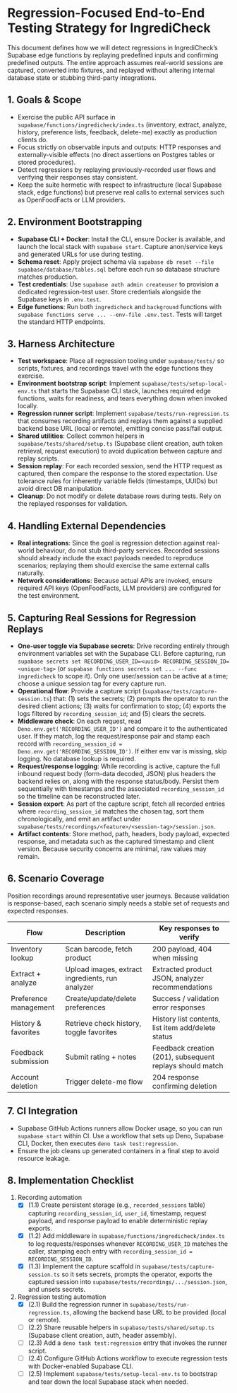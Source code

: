 # Regression-Focused End-to-End Testing Strategy for IngrediCheck

This document defines how we will detect regressions in IngrediCheck’s Supabase edge functions by replaying predefined inputs and confirming predefined outputs. The entire approach assumes real-world sessions are captured, converted into fixtures, and replayed without altering internal database state or stubbing third-party integrations.

## 1. Goals & Scope
- Exercise the public API surface in `supabase/functions/ingredicheck/index.ts` (inventory, extract, analyze, history, preference lists, feedback, delete-me) exactly as production clients do.
- Focus strictly on observable inputs and outputs: HTTP responses and externally-visible effects (no direct assertions on Postgres tables or stored procedures).
- Detect regressions by replaying previously-recorded user flows and verifying their responses stay consistent.
- Keep the suite hermetic with respect to infrastructure (local Supabase stack, edge functions) but preserve real calls to external services such as OpenFoodFacts or LLM providers.

## 2. Environment Bootstrapping
- **Supabase CLI + Docker**: Install the CLI, ensure Docker is available, and launch the local stack with `supabase start`. Capture anon/service keys and generated URLs for use during testing.
- **Schema reset**: Apply project schema via `supabase db reset --file supabase/database/tables.sql` before each run so database structure matches production.
- **Test credentials**: Use `supabase auth admin createuser` to provision a dedicated regression-test user. Store credentials alongside the Supabase keys in `.env.test`.
- **Edge functions**: Run both `ingredicheck` and `background` functions with `supabase functions serve ... --env-file .env.test`. Tests will target the standard HTTP endpoints.

## 3. Harness Architecture
- **Test workspace**: Place all regression tooling under `supabase/tests/` so scripts, fixtures, and recordings travel with the edge functions they exercise.
- **Environment bootstrap script**: Implement `supabase/tests/setup-local-env.ts` that starts the Supabase CLI stack, launches required edge functions, waits for readiness, and tears everything down when invoked locally.
- **Regression runner script**: Implement `supabase/tests/run-regression.ts` that consumes recording artifacts and replays them against a supplied backend base URL (local or remote), emitting concise pass/fail output.
- **Shared utilities**: Collect common helpers in `supabase/tests/shared/setup.ts` (Supabase client creation, auth token retrieval, request execution) to avoid duplication between capture and replay scripts.
- **Session replay**: For each recorded session, send the HTTP request as captured, then compare the response to the stored expectation. Use tolerance rules for inherently variable fields (timestamps, UUIDs) but avoid direct DB manipulation.
- **Cleanup**: Do not modify or delete database rows during tests. Rely on the replayed responses for validation.

## 4. Handling External Dependencies
- **Real integrations**: Since the goal is regression detection against real-world behaviour, do not stub third-party services. Recorded sessions should already include the exact payloads needed to reproduce scenarios; replaying them should exercise the same external calls naturally.
- **Network considerations**: Because actual APIs are invoked, ensure required API keys (OpenFoodFacts, LLM providers) are configured for the test environment.

## 5. Capturing Real Sessions for Regression Replays
- **One-user toggle via Supabase secrets**: Drive recording entirely through environment variables set with the Supabase CLI. Before capturing, run `supabase secrets set RECORDING_USER_ID=<uuid> RECORDING_SESSION_ID=<unique-tag>` (or `supabase functions secrets set ... --func ingredicheck` to scope it). Only one user/session can be active at a time; choose a unique session tag for every capture run.
- **Operational flow**: Provide a capture script (`supabase/tests/capture-session.ts`) that: (1) sets the secrets; (2) prompts the operator to run the desired client actions; (3) waits for confirmation to stop; (4) exports the logs filtered by `recording_session_id`; and (5) clears the secrets.
- **Middleware check**: On each request, read `Deno.env.get('RECORDING_USER_ID')` and compare it to the authenticated user. If they match, log the request/response pair and stamp each record with `recording_session_id = Deno.env.get('RECORDING_SESSION_ID')`. If either env var is missing, skip logging. No database lookup is required.
- **Request/response logging**: While recording is active, capture the full inbound request body (form-data decoded, JSON) plus headers the backend relies on, along with the response status/body. Persist them sequentially with timestamps and the associated `recording_session_id` so the timeline can be reconstructed later.
- **Session export**: As part of the capture script, fetch all recorded entries where `recording_session_id` matches the chosen tag, sort them chronologically, and emit an artifact under `supabase/tests/recordings/<feature>/<session-tag>/session.json`.
- **Artifact contents**: Store method, path, headers, body payload, expected response, and metadata such as the captured timestamp and client version. Because security concerns are minimal, raw values may remain.

## 6. Scenario Coverage

Position recordings around representative user journeys. Because validation is response-based, each scenario simply needs a stable set of requests and expected responses.

| Flow | Description | Key responses to verify |
| --- | --- | --- |
| Inventory lookup | Scan barcode, fetch product | 200 payload, 404 when missing |
| Extract + analyze | Upload images, extract ingredients, run analyzer | Extracted product JSON, analyzer recommendations |
| Preference management | Create/update/delete preferences | Success / validation error responses |
| History & favorites | Retrieve check history, toggle favorites | History list contents, list item add/delete status |
| Feedback submission | Submit rating + notes | Feedback creation (201), subsequent replays should match |
| Account deletion | Trigger delete-me flow | 204 response confirming deletion |

## 7. CI Integration
- Supabase GitHub Actions runners allow Docker usage, so you can run `supabase start` within CI. Use a workflow that sets up Deno, Supabase CLI, Docker, then executes `deno task test:regression`.
- Ensure the job cleans up generated containers in a final step to avoid resource leakage.

## 8. Implementation Checklist
1. Recording automation  
   - [x] (1.1) Create persistent storage (e.g., `recorded_sessions` table) capturing `recording_session_id`, `user_id`, timestamp, request payload, and response payload to enable deterministic replay exports.  
   - [x] (1.2) Add middleware in `supabase/functions/ingredicheck/index.ts` to log requests/responses whenever `RECORDING_USER_ID` matches the caller, stamping each entry with `recording_session_id = RECORDING_SESSION_ID`.  
   - [x] (1.3) Implement the capture scaffold in `supabase/tests/capture-session.ts` so it sets secrets, prompts the operator, exports the captured session into `supabase/tests/recordings/.../session.json`, and unsets secrets.  

2. Regression testing automation  
   - [x] (2.1) Build the regression runner in `supabase/tests/run-regression.ts`, allowing the backend base URL to be provided (local or remote).  
   - [ ] (2.2) Share reusable helpers in `supabase/tests/shared/setup.ts` (Supabase client creation, auth, header assembly).  
   - [ ] (2.3) Add a `deno task test:regression` entry that invokes the runner script.  
   - [ ] (2.4) Configure GitHub Actions workflow to execute regression tests with Docker-enabled Supabase CLI.  
   - [ ] (2.5) Implement `supabase/tests/setup-local-env.ts` to bootstrap and tear down the local Supabase stack when needed.  
